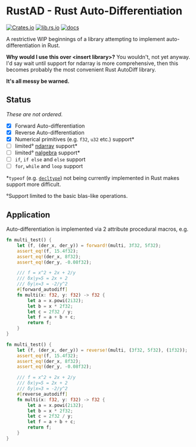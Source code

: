 # RustAD - Rust Auto-Differentiation

[![Crates.io](https://img.shields.io/crates/v/rust-ad)](https://crates.io/crates/rust-ad)
[![lib.rs.io](https://img.shields.io/crates/v/rust-ad?color=blue&label=lib.rs)](https://lib.rs/crates/rust-ad)
[![docs](https://img.shields.io/crates/v/rust-ad?color=yellow&label=docs)](https://docs.rs/rust-ad)

A restrictive WIP beginnings of a library attempting to implement auto-differentiation in Rust.

**Why would I use this over \<insert library\>?** You wouldn't, not yet anyway. I'd say wait until support for ndarray is more comprehensive, then this becomes probably the most convenient Rust AutoDiff library.

**It's all messy be warned.**

## Status

*These are not ordered.*

- [x] Forward Auto-differentiation
- [x] Reverse Auto-differentiation
- [x] Numerical primitives (e.g. `f32`, `u32` etc.) support*
- [ ] limited° [ndarray](https://github.com/rust-ndarray/ndarray) support*
- [ ] limited° [nalgebra](https://docs.rs/nalgebra/latest/nalgebra/) support*
- [ ] `if`, `if else` and `else` support
- [ ] `for`, `while` and `loop` support

*`typeof` (e.g. [`decltype`](https://en.cppreference.com/w/cpp/language/decltype)) not being currently implemented in Rust makes support more difficult.

°Support limited to the basic blas-like operations.

## Application

Auto-differentiation is implemented via 2 attribute procedural macros, e.g.

```rust
fn multi_test() {
    let (f, (der_x, der_y)) = forward!(multi, 3f32, 5f32);
    assert_eq!(f, 15.4f32);
    assert_eq!(der_x, 8f32);
    assert_eq!(der_y, -0.08f32);

    /// f = x^2 + 2x + 2/y
    /// δx|y=5 = 2x + 2
    /// δy|x=3 = -2/y^2
    #[forward_autodiff]
    fn multi(x: f32, y: f32) -> f32 {
        let a = x.powi(2i32);
        let b = x * 2f32;
        let c = 2f32 / y;
        let f = a + b + c;
        return f;
    }
}
```
```rust
fn multi_test() {
    let (f, (der_x, der_y)) = reverse!(multi, (3f32, 5f32), (1f32));
    assert_eq!(f, 15.4f32);
    assert_eq!(der_x, 8f32);
    assert_eq!(der_y, -0.08f32);

    /// f = x^2 + 2x + 2/y
    /// δx|y=5 = 2x + 2
    /// δy|x=3 = -2/y^2
    #[reverse_autodiff]
    fn multi(x: f32, y: f32) -> f32 {
        let a = x.powi(2i32);
        let b = x * 2f32;
        let c = 2f32 / y;
        let f = a + b + c;
        return f;
    }
}
```
